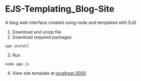 # EJS-Templating_Blog-Site
A blog web interface created using node and templated with EJS

1. Download and unzip file
2. Download required packages
```
npm install
```
3. Run 
```
node app.js
```
4. View site template at [localhost:3000](localhost:3000)
